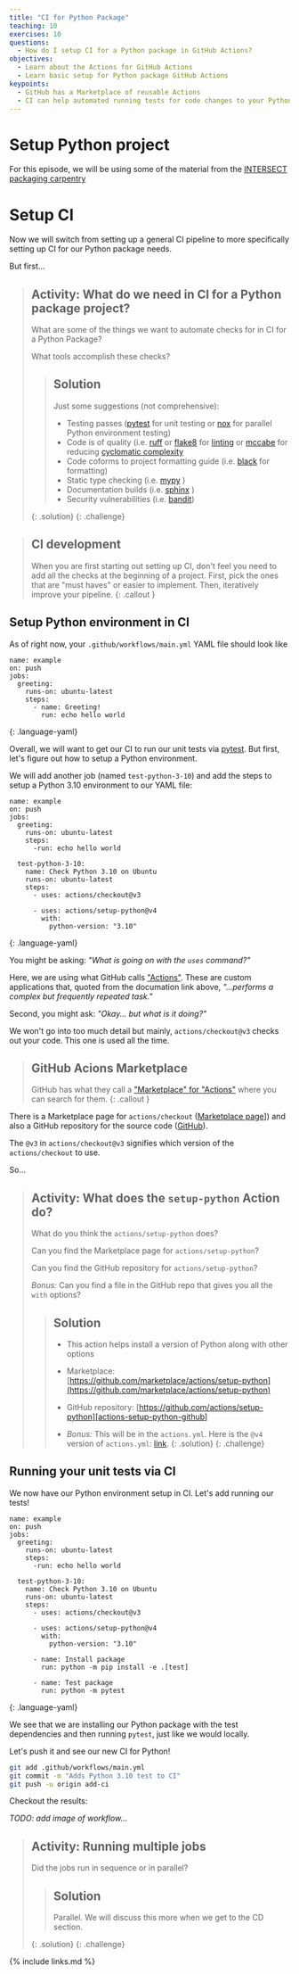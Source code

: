 ```yaml
---
title: "CI for Python Package"
teaching: 10
exercises: 10
questions:
  - How do I setup CI for a Python package in GitHub Actions?
objectives:
  - Learn about the Actions for GitHub Actions
  - Learn basic setup for Python package GitHub Actions
keypoints:
  - GitHub has a Marketplace of reusable Actions
  - CI can help automated running tests for code changes to your Python package
---
```


# Setup Python project

For this episode, we will be using some of the material
from the [INTERSECT packaging carpentry](https://intersect-training.org/packaging)

# Setup CI

Now we will switch from setting up a general CI pipeline
to more specifically setting up CI for our Python package needs.

But first...
> ## Activity: What do we need in CI for a Python package project?
>
> What are some of the things we want to automate checks for in CI for a Python Package?
>
> What tools accomplish these checks?
> 
> > ## Solution
> > Just some suggestions (not comprehensive):
> > * Testing passes ([pytest][pytest] for unit testing or [nox][nox] for parallel Python environment testing)
> > * Code is of quality (i.e. [ruff][ruff] or [flake8][flake8] for [linting][lint] or [mccabe][mccabe] for reducing [cyclomatic complexity][cc]
> > * Code coforms to project formatting guide (i.e. [black][black] for formatting)
> > * Static type checking (i.e. [mypy][mypy] )
> > * Documentation builds (i.e. [sphinx][sphinx] )
> > * Security vulnerabilities (i.e. [bandit][bandit])
> > 
> {: .solution}
{: .challenge}

> ## CI development
> When you are first starting out setting up CI,
> don't feel you need to add all the checks at the beginning of a project.
> First, pick the ones that are  "must haves" or easier to implement.
> Then, iteratively improve your pipeline.
{: .callout }

## Setup Python environment in CI 

As of right now, your `.github/workflows/main.yml` YAML file should look like
~~~
name: example
on: push
jobs:
  greeting:
    runs-on: ubuntu-latest
    steps:
      - name: Greeting!
        run: echo hello world
~~~
{: .language-yaml}

Overall, we will want to get our CI to run our unit tests via [pytest][pytest].
But first, let's figure out how to setup a Python environment.

We will add another job (named `test-python-3-10`)
and add the steps to setup a Python 3.10 environment to our YAML file:

~~~
name: example
on: push
jobs:
  greeting:
    runs-on: ubuntu-latest
    steps:
      -run: echo hello world

  test-python-3-10:
    name: Check Python 3.10 on Ubuntu
    runs-on: ubuntu-latest
    steps:
      - uses: actions/checkout@v3

      - uses: actions/setup-python@v4
        with:
          python-version: "3.10"
~~~
{: .language-yaml}

You might be asking: _"What is going on with the `uses` command?"_

Here, we are using what GitHub calls ["Actions"][actions].
These are custom applications that,
quoted from the documation link above,
 _"...performs a complex but frequently repeated task."_

Second, you might ask: _"Okay... but what is it doing?"_

We won't go into too much detail but mainly, `actions/checkout@v3` checks out your code. 
This one is used all the time.

> ## GitHub Acions Marketplace
> GitHub has what they call a ["Marketplace" for "Actions"][marketplace-actions] where you can search for them.
{: .callout }

There is a Marketplace page for `actions/checkout` ([Marketplace page][actions-checkout-marketplace]]) and also a GitHub repository for the source code ([GitHub][actions-checkout-github]).

The `@v3` in `actions/checkout@v3` signifies which version of the `actions/checkout` to use.

So...
> ## Activity: What does the `setup-python` Action do?
>
> What do you think the `actions/setup-python` does?
>
> Can you find the Marketplace page for `actions/setup-python`?
>
> Can you find the GitHub repository for `actions/setup-python`?
>
> *Bonus:* Can you find a file in the GitHub repo that gives you all the `with` options?
> 
> > ## Solution
> > * This action helps install a version of Python along with other options
> > * Marketplace: [https://github.com/marketplace/actions/setup-python](https://github.com/marketplace/actions/setup-python)
> > * GitHub repository: [https://github.com/actions/setup-python][actions-setup-python-github]
> > 
> > * *Bonus:* This will be in the `actions.yml`. Here is the `@v4` version of `actions.yml`: [link](https://github.com/actions/setup-python/blob/v4/action.yml).
> {: .solution}
{: .challenge}

## Running your unit tests via CI

We now have our Python environment setup in CI.
Let's add running our tests!

~~~
name: example
on: push
jobs:
  greeting:
    runs-on: ubuntu-latest
    steps:
      -run: echo hello world

  test-python-3-10:
    name: Check Python 3.10 on Ubuntu
    runs-on: ubuntu-latest
    steps:
      - uses: actions/checkout@v3

      - uses: actions/setup-python@v4
        with:
          python-version: "3.10"

      - name: Install package
        run: python -m pip install -e .[test]

      - name: Test package
        run: python -m pytest
~~~
{: .language-yaml}

We see that we are installing our Python package
with the test dependencies and then running `pytest`,
just like we would locally.

Let's push it and see our new CI for Python!

```bash
git add .github/workflows/main.yml
git commit -m "Adds Python 3.10 test to CI"
git push -u origin add-ci
```

Checkout the results:

*TODO: add image of workflow...*

> ## Activity: Running multiple jobs
>
> Did the jobs run in sequence or in parallel?
>
> > ## Solution
> > Parallel. We will discuss this more when we get to the CD section.
> > 
> {: .solution}
{: .challenge}

{% include links.md %}

[pytest]: https://docs.pytest.org
[nox]: https://nox.thea.codes
[ruff]: https://beta.ruff.rs/docs/
[flake8]: https://flake8.pycqa.org
[lint]: https://en.wikipedia.org/wiki/Lint_(software)
[mccabe]: https://github.com/PyCQA/mccabe
[cc]: https://en.wikipedia.org/wiki/Cyclomatic_complexity
[bandit]: http://www.lizard.ws/
[black]: https://black.readthedocs.io
[mypy]: https://www.mypy-lang.org/
[sphinx]: https://www.sphinx-doc.org
[bandit]: https://bandit.readthedocs.io

[actions]: https://docs.github.com/en/actions/learn-github-actions/understanding-github-actions#actions
[marketplace-actions]: https://github.com/marketplace?type=actions
[actions-checkout-marketplace]: https://github.com/marketplace/actions/checkout
[actions-checkout-github]: https://github.com/actions/checkout
[actions-setup-python-github]: https://github.com/actions/setup-python
